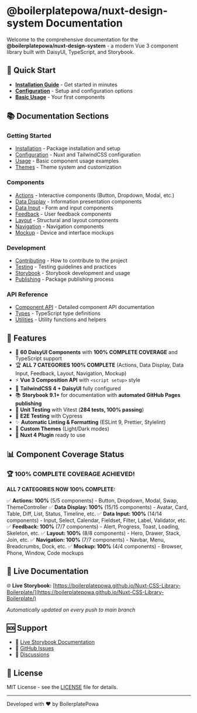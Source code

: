 # @boilerplatepowa/nuxt-design-system Documentation

Welcome to the comprehensive documentation for the **@boilerplatepowa/nuxt-design-system** - a modern Vue 3 component library built with DaisyUI, TypeScript, and Storybook.

## 🚀 Quick Start

- **[Installation Guide](getting-started/installation.md)** - Get started in minutes
- **[Configuration](getting-started/configuration.md)** - Setup and configuration options
- **[Basic Usage](getting-started/usage.md)** - Your first components

## 📚 Documentation Sections

### Getting Started
- [Installation](getting-started/installation.md) - Package installation and setup
- [Configuration](getting-started/configuration.md) - Nuxt and TailwindCSS configuration
- [Usage](getting-started/usage.md) - Basic component usage examples
- [Themes](getting-started/themes.md) - Theme system and customization

### Components
- [Actions](components/actions.md) - Interactive components (Button, Dropdown, Modal, etc.)
- [Data Display](components/data-display.md) - Information presentation components
- [Data Input](components/data-input.md) - Form and input components
- [Feedback](components/feedback.md) - User feedback components
- [Layout](components/layout.md) - Structural and layout components
- [Navigation](components/navigation.md) - Navigation components
- [Mockup](components/mockup.md) - Device and interface mockups

### Development
- [Contributing](development/contributing.md) - How to contribute to the project
- [Testing](development/testing.md) - Testing guidelines and practices
- [Storybook](development/storybook.md) - Storybook development and usage
- [Publishing](development/publishing.md) - Package publishing process

### API Reference
- [Component API](api/components.md) - Detailed component API documentation
- [Types](api/types.md) - TypeScript type definitions
- [Utilities](api/utilities.md) - Utility functions and helpers

## 🎯 Features

- 🎯 **60 DaisyUI Components** with **100% COMPLETE COVERAGE** and TypeScript support
- 🏆 **ALL 7 CATEGORIES 100% COMPLETE** (Actions, Data Display, Data Input, Feedback, Layout, Navigation, Mockup)
- ⚡ **Vue 3 Composition API** with `<script setup>` style
- 🎨 **TailwindCSS 4 + DaisyUI** fully configured
- 📚 **Storybook 9.1+** for documentation with **automated GitHub Pages publishing**
- 🧪 **Unit Testing** with Vitest (**284 tests, 100% passing**)
- 🔧 **E2E Testing** with Cypress
- ✨ **Automatic Linting & Formatting** (ESLint 9, Prettier, Stylelint)
- 🌙 **Custom Themes** (Light/Dark modes)
- 🔌 **Nuxt 4 Plugin** ready to use

## 📊 Component Coverage Status

### 🏆 **100% COMPLETE COVERAGE ACHIEVED!**

**ALL 7 CATEGORIES NOW 100% COMPLETE:**

✅ **Actions: 100%** (5/5 components) - Button, Dropdown, Modal, Swap, ThemeController
✅ **Data Display: 100%** (15/15 components) - Avatar, Card, Table, Diff, List, Status, Timeline, etc.
✅ **Data Input: 100%** (14/14 components) - Input, Select, Calendar, Fieldset, Filter, Label, Validator, etc.
✅ **Feedback: 100%** (7/7 components) - Alert, Progress, Toast, Loading, Skeleton, etc.
✅ **Layout: 100%** (8/8 components) - Hero, Drawer, Stack, Join, etc.
✅ **Navigation: 100%** (7/7 components) - Navbar, Menu, Breadcrumbs, Dock, etc.
✅ **Mockup: 100%** (4/4 components) - Browser, Phone, Window, Code mockups

## 🎉 Live Documentation

🌐 **Live Storybook:** [https://boilerplatepowa.github.io/Nuxt-CSS-Library-Boilerplate/](https://boilerplatepowa.github.io/Nuxt-CSS-Library-Boilerplate/)

_Automatically updated on every push to main branch_

## 🆘 Support

- 📖 [Live Storybook Documentation](https://boilerplatepowa.github.io/Nuxt-CSS-Library-Boilerplate/)
- 🐛 [GitHub Issues](https://github.com/boilerplatepowa/nuxt-design-system/issues)
- 💬 [Discussions](https://github.com/boilerplatepowa/nuxt-design-system/discussions)

## 📄 License

MIT License - see the [LICENSE](../LICENSE) file for details.

---

Developed with ❤️ by BoilerplatePowa
